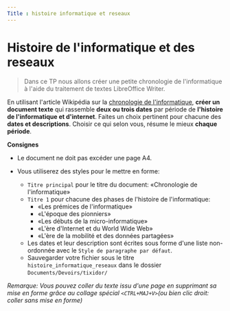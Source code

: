 ```yaml
---
Title : histoire informatique et reseaux
---
```


# Histoire de l'informatique et des reseaux


> Dans ce TP nous allons créer une petite chronologie de l'informatique à l'aide du traitement de
> textes LibreOffice Writer.

En utilisant l'article Wikipédia sur la
[chronologie de l'informatique](https://fr.wikipedia.org/wiki/Chronologie_de_l%27informatique),
**créer un document texte** qui rassemble **deux ou trois dates** par période de **l'histoire de l'informatique et d'internet**. Faites un choix pertinent pour chacune des **dates et descriptions**. Choisir ce qui selon vous, résume le mieux **chaque période**.

**Consignes**

- Le document ne doit pas excéder une page A4.
- Vous utiliserez des styles pour le mettre en forme:
  
  - `Titre principal` pour le titre du document: «Chronologie de l'informatique»
  - `Titre 1` pour chacune des phases de l'histoire de l'informatique:
    - «Les prémices de l'informatique»
    - «L'époque des pionniers»
    - «Les débuts de la micro-informatique»
    - «L'ère d'Internet et du World Wide Web»
    - «L'ère de la mobilité et des données partagées»
  - Les dates et leur description sont écrites sous forme d'une liste non-ordonnée avec le `Style de paragraphe par défaut`.
  - Sauvegarder votre fichier sous le titre `histoire_informatique_reseaux` dans le dossier `Documents/Devoirs/tixidor/`


*Remarque: Vous pouvez coller du texte issu d'une page en supprimant sa mise en forme grâce au collage spécial `<CTRL+MAJ+V>`(ou bien clic droit: coller sans mise en forme)*

